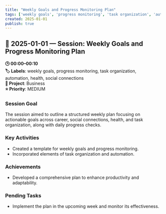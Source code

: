 ```yaml
---
title: "Weekly Goals and Progress Monitoring Plan"
tags: ['weekly goals', 'progress monitoring', 'task organization', 'automation', 'health', 'social connections']
created: 2025-01-01
publish: true
---
```


## 📅 2025-01-01 — Session: Weekly Goals and Progress Monitoring Plan

**🕒 00:00–00:10**  
**🏷️ Labels**: weekly goals, progress monitoring, task organization, automation, health, social connections  
**📂 Project**: Business  
**⭐ Priority**: MEDIUM  


### Session Goal
The session aimed to outline a structured weekly plan focusing on actionable goals across career, social connections, health, and task organization, along with daily progress checks.

### Key Activities
- Created a template for weekly goals and progress monitoring.
- Incorporated elements of task organization and automation.

### Achievements
- Developed a comprehensive plan to enhance productivity and adaptability.

### Pending Tasks
- Implement the plan in the upcoming week and monitor its effectiveness.
